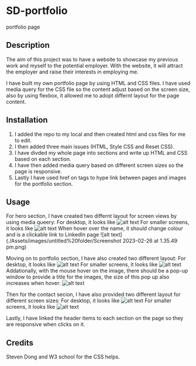 # SD-portfolio
portfolio page 


## Description

The aim of this project was to have a website to showcase my previous work and myself to the potential employer. With the website, it will attract the employer and raise their interests in employing me. 


I have built my own portfolio page by using HTML and CSS files. I have used media query for the CSS file so the content adjust based on the screen size, also by using flexbox, it allowed me to adopt differnt layout for the page content. 


## Installation

1. I added the repo to my local and then created html and css files for me to edit. 
2. I then added three main issues (HTML, Style CSS and Reset CSS).
3. I have divded my whole page into sections and write up HTML and CSS based on each section. 
4. I have then added media query based on different screen sizes so the page is responsive. 
5. Lastly I have used href on tags to hype link between pages and images for the portfolio section. 

## Usage

For hero section, I have created two differnt layout for screen views by using media queery: 
For desktop, it looks like 
![alt text](./Assets/images/untitled%20folder/About%20big.png)
For smaller screens, it looks like 
![alt text](./Assets/images/untitled%20folder/About%20Small.png)
When hover over the name, it should change colour and is a clickable link to LinkedIn page 
![alt text](./Assets/images/untitled%20folder/Screenshot 2023-02-26 at 1.35.49 pm.png)

Moving on to portfolio section, I have also created two different layout:
For desktop, it looks like 
![alt text](./Assets/images/untitled%20folder/Port%20big.png)
For smaller screens, it looks like 
![alt text](./Assets/images/untitled%20folder/Port%20small.png)
Addationally, with the mouse hover on the image, there should be a pop-up window to provide a title for the images, the size of this pop up also increases when hover:
![alt text](./Assets/images/untitled%20folder/Port%20zoom.png)

Then for the contact secion, I have also provided two different layout for different screen sizes: 
For desktop, it looks like 
![alt text](./Assets/images/untitled%20folder/Contact%20big.png)
For smaller screens, it looks like 
![alt text](./Assets/images/untitled%20folder/Contact%20small.png)

Lastly, I have linked the header items to each section on the page so they are responsive when clicks on it. 

## Credits

Steven Dong 
and W3 school for the CSS helps. 





